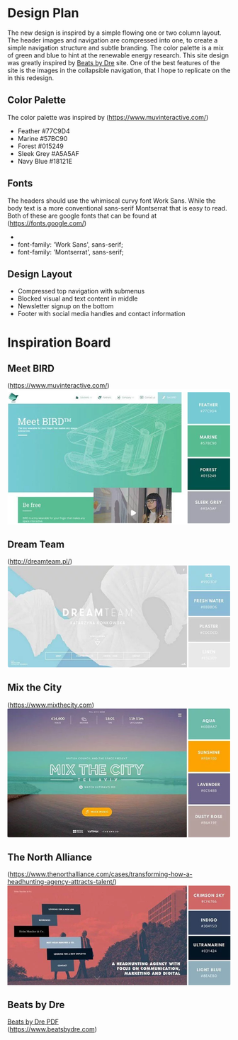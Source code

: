 # Design Plan

The new design is inspired by a simple flowing one or two column layout. The header images and navigation are compressed into one, to create a simple navigation structure and subtle branding. The color palette is a mix of green and blue to hint at the renewable energy research. This site design was greatly inspired by [Beats by Dre](https://www.beatsbydre.com) site. One of the best features of the site is the images in the collapsible navigation, that I hope to replicate on the in this redesign.


## Color Palette

The color palette was inspired by (https://www.muvinteractive.com/)
*   Feather #77C9D4
*   Marine #57BC90
*   Forest #015249
*   Sleek Grey #A5A5AF
*   Navy Blue #18121E


## Fonts

The headers should use the whimiscal curvy font Work Sans. While the body text is a more conventional sans-serif Montserrat that is easy to read. Both of these are google fonts that can be found at (https://fonts.google.com/)
*   <link href="https://fonts.googleapis.com/css?family=Work+Sans|Montserrat" rel="stylesheet">
*   font-family: 'Work Sans', sans-serif;
*   font-family: 'Montserrat', sans-serif;

## Design Layout

*   Compressed top navigation with submenus
*   Blocked visual and text content in middle
*   Newsletter signup on the bottom
*   Footer with social media handles and contact information


# Inspiration Board

## Meet BIRD
(https://www.muvinteractive.com/) 
![Meet BIRD](inspired/meetbird.png "Meet BIRD")

## Dream Team
(http://dreamteam.pl/)
![Dream Team](inspired/dreamteam.png "dreamteam")

## Mix the City
(https://www.mixthecity.com)
![Mix the City](inspired/mixthecity.png "Mix the City")

## The North Alliance
(https://www.thenorthalliance.com/cases/transforming-how-a-headhunting-agency-attracts-talent/)
![The North Alliance](inspired/northalliance.png "The North Alliance")

## Beats by Dre
[Beats by Dre PDF](inspired/beatsbydre.pdf)<br>(https://www.beatsbydre.com)

<!--![Beats by Dre](inspired/beatsbydre.pdf "Beats by Dre")-->

